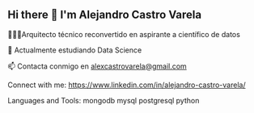 ## Hi there 👋 I'm Alejandro Castro Varela

👷🏽‍♂️Arquitecto técnico reconvertido en aspirante a científico de datos

🌱 Actualmente estudiando Data Science

📫 Contacta conmigo en alexcastrovarela@gmail.com

Connect with me:
https://www.linkedin.com/in/alejandro-castro-varela/

Languages and Tools:
mongodb mysql postgresql python
